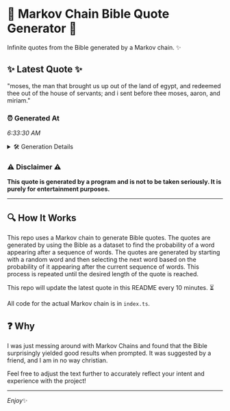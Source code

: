 # 📖 Markov Chain Bible Quote Generator 📖

Infinite quotes from the Bible generated by a Markov chain. ✨

## ✨ Latest Quote ✨
"moses, the man that brought us up out of the land of egypt, and redeemed thee out of the house of servants; and i sent before thee moses, aaron, and miriam."

### ⏰ Generated At
*6:33:30 AM*

<details>
    <summary>🛠️ Generation Details</summary>
    <p>
        <strong>🌱 Seed:</strong> moses,<br>
        <strong>🔄 Iterations:</strong> 30<br>
        <strong>📜 Context History:</strong><br>[ moses, ]: the<br>[ moses,, the ]: man<br>[ moses,, the, man ]: that<br>[ moses,, the, man, that ]: brought<br>[ moses,, the, man, that, brought ]: us<br>[ moses,, the, man, that, brought, us ]: up<br>[ the, man, that, brought, us, up ]: out<br>[ man, that, brought, us, up, out ]: of<br>[ that, brought, us, up, out, of ]: the<br>[ brought, us, up, out, of, the ]: land<br>[ us, up, out, of, the, land ]: of<br>[ up, out, of, the, land, of ]: egypt,<br>[ out, of, the, land, of, egypt, ]: and<br>[ of, the, land, of, egypt,, and ]: redeemed<br>[ the, land, of, egypt,, and, redeemed ]: thee<br>[ land, of, egypt,, and, redeemed, thee ]: out<br>[ of, egypt,, and, redeemed, thee, out ]: of<br>[ egypt,, and, redeemed, thee, out, of ]: the<br>[ and, redeemed, thee, out, of, the ]: house<br>[ redeemed, thee, out, of, the, house ]: of<br>[ thee, out, of, the, house, of ]: servants;<br>[ out, of, the, house, of, servants; ]: and<br>[ of, the, house, of, servants;, and ]: i<br>[ the, house, of, servants;, and, i ]: sent<br>[ house, of, servants;, and, i, sent ]: before<br>[ of, servants;, and, i, sent, before ]: thee<br>[ servants;, and, i, sent, before, thee ]: moses,<br>[ and, i, sent, before, thee, moses, ]: aaron,<br>[ i, sent, before, thee, moses,, aaron, ]: and<br>[ sent, before, thee, moses,, aaron,, and ]: miriam.<br>
    </p>
</details>

### ⚠️ Disclaimer ⚠️
**This quote is generated by a program and is not to be taken seriously. It is purely for entertainment purposes.**

---

## 🔍 How It Works

This repo uses a Markov chain to generate Bible quotes. The quotes are generated by using the Bible as a dataset to find the probability of a word appearing after a sequence of words. The quotes are generated by starting with a random word and then selecting the next word based on the probability of it appearing after the current sequence of words. This process is repeated until the desired length of the quote is reached.

This repo will update the latest quote in this README every 10 minutes. ⏳

All code for the actual Markov chain is in `index.ts`.

## ❓ Why

I was just messing around with Markov Chains and found that the Bible surprisingly yielded good results when prompted. 
It was suggested by a friend, and I am in no way christian.

Feel free to adjust the text further to accurately reflect your intent and experience with the project!

---

*Enjoy*✨
